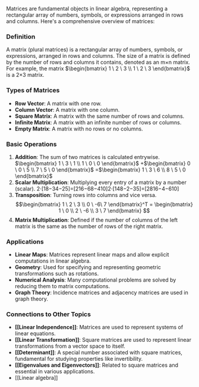 Matrices are fundamental objects in linear algebra, representing a rectangular array of numbers, symbols, or expressions arranged in rows and columns. Here's a comprehensive overview of matrices:

### Definition

A matrix (plural matrices) is a rectangular array of numbers, symbols, or expressions, arranged in rows and columns. The size of a matrix is defined by the number of rows and columns it contains, denoted as an m×n matrix. For example, the matrix $\begin{bmatrix} 1 \ 2 \ 3 \\ 1 \ 2 \ 3 \end{bmatrix}$ is a 2×3 matrix.

### Types of Matrices

- **Row Vector**: A matrix with one row.
- **Column Vector**: A matrix with one column.
- **Square Matrix**: A matrix with the same number of rows and columns.
- **Infinite Matrix**: A matrix with an infinite number of rows or columns.
- **Empty Matrix**: A matrix with no rows or no columns.

### Basic Operations

1. **Addition**: The sum of two matrices is calculated entrywise. $\begin{bmatrix} 1 \ 3 \ 1 \\ 1 \ 0 \ 0 \end{bmatrix}$ +$\begin{bmatrix} 0 \ 0 \ 5 \\ 7 \ 5 \ 0 \end{bmatrix}$ =$\begin{bmatrix} 1 \ 3 \ 6 \\ 8 \ 5 \ 0 \end{bmatrix}$
2. **Scalar Multiplication**: Multiplying every entry of a matrix by a number (scalar). 2⋅[18−34−25]=[216−68−410]2⋅[14​8−2​−35​]=[28​16−4​−610​]
3. **Transposition**: Turning rows into columns and vice versa. $$\begin{bmatrix} 1 \ 2 \ 3 \\ 0 \ -6\ 7 \end{bmatrix}^T = \begin{bmatrix} 1 \ 0 \\  2 \ -6 \\ 3 \ 7 \end{bmatrix} $$
2. **Matrix Multiplication**: Defined if the number of columns of the left matrix is the same as the number of rows of the right matrix.

### Applications

- **Linear Maps**: Matrices represent linear maps and allow explicit computations in linear algebra.
- **Geometry**: Used for specifying and representing geometric transformations such as rotations.
- **Numerical Analysis**: Many computational problems are solved by reducing them to matrix computations.
- **Graph Theory**: Incidence matrices and adjacency matrices are used in graph theory.

### Connections to Other Topics

- **[[Linear Independence]]**: Matrices are used to represent systems of linear equations.
- **[[Linear Transformation]]**: Square matrices are used to represent linear transformations from a vector space to itself.
- **[[Determinant]]**: A special number associated with square matrices, fundamental for studying properties like invertibility.
- **[[Eigenvalues and Eigenvectors]]**: Related to square matrices and essential in various applications.
- [[Linear algebra]]